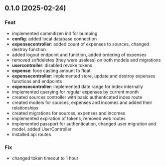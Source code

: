 ## 0.1.0 (2025-02-24)

### Feat

- implemented commitizen init for bumping
- **config**: added local database connection
- **expensecontroller**: added count of expenses to sources, changed destroy function
- added logout endpoint and function, added ordering of expenses
- removed softdeletes (they were useless) on both models and migrations
- **usercontroller**: disabled revoke tokens
- **expense**: foce casting amount to float
- **expensecontroller**: implemented store, update and destroy expenses functions and endpoints
- **expensecontroller**: implemented date range for index internally
- implemented querying for regular expenses by current month
- created sources controller with basic authenticated index route
- created models for sources, expenses and incomes and added their relationships
- created migrations for sources, expenses and incomes
- implemented expiration of tokens, removed web routes
- implemented passport for authentication, changed user migration and model, added UserController
- installed api routes

### Fix

- changed token timeout to 1 hour

